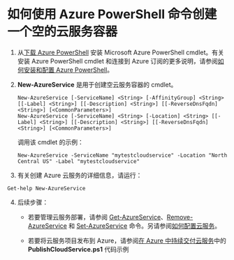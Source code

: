 <properties
   pageTitle="如何使用 Azure PowerShell 命令创建一个空的云服务容器"
   description="本文介绍如何使用 PowerShell 脚本创建云服务容器和执行云服务相关的管理操作"
   services="cloud-services"
   documentationCenter=".net"
   authors="cawaMS"
   manager="paulyuk" 
   editor=""/>

<tags
   ms.service="cloud-services"
   ms.date="10/14/2015"
   wacn.date="11/12/2015"/>

# 如何使用 Azure PowerShell 命令创建一个空的云服务容器
1. 从[下载 Azure PowerShell](http://go.microsoft.com/?linkid=9811175&clcid=0x409) 安装 Microsoft Azure PowerShell cmdlet。有关安装 Azure PowerShell cmdlet 和连接到 Azure 订阅的更多说明，请参阅[如何安装和配置 Azure PowerShell](/documentation/articles/powershell-install-configure)。

2. **New-AzureService** 是用于创建空云服务容器的 cmdlet。

    ```
    New-AzureService [-ServiceName] <String> [-AffinityGroup] <String> [[-Label] <String>] [[-Description] <String>] [[-ReverseDnsFqdn] <String>] [<CommonParameters>]
    New-AzureService [-ServiceName] <String> [-Location] <String> [[-Label] <String>] [[-Description] <String>] [[-ReverseDnsFqdn] <String>] [<CommonParameters>]
	```

	调用该 cmdlet 的示例：

	```
	New-AzureService -ServiceName "mytestcloudservice" -Location "North Central US" -Label "mytestcloudservice"
	```

3. 有关创建 Azure 云服务的详细信息，请运行：
```
Get-help New-AzureService
```

4. 后续步骤：

   - 若要管理云服务部署，请参阅 [Get-AzureService](https://msdn.microsoft.com/zh-cn/library/azure/dn495131.aspx)、[Remove-AzureService](https://msdn.microsoft.com/zh-cn/library/azure/dn495120.aspx) 和 [Set-AzureService](https://msdn.microsoft.com/zh-cn/library/azure/dn495242.aspx) 命令。另请参阅[如何配置云服务](/documentation/articles/cloud-services-how-to-configure)。

    - 若要将云服务项目发布到 Azure，请参阅[在 Azure 中持续交付云服务](/documentation/articles/cloud-services-dotnet-continuous-delivery)中的 **PublishCloudService.ps1** 代码示例
 

<!---HONumber=79-->